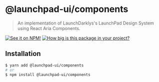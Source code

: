 # @launchpad-ui/components

> An implementation of LaunchDarklys's LaunchPad Design System using React Aria Components.

[![See it on NPM!](https://img.shields.io/npm/v/@launchpad-ui/components?style=for-the-badge)](https://www.npmjs.com/package/@launchpad-ui/components)
[![How big is this package in your project?](https://img.shields.io/bundlephobia/minzip/@launchpad-ui/components?style=for-the-badge)](https://bundlephobia.com/result?p=@launchpad-ui/components)

## Installation

```sh
$ yarn add @launchpad-ui/components
# or
$ npm install @launchpad-ui/components
```
